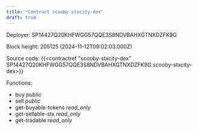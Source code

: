 ```yaml
---
title: "Contract scooby-stxcity-dex"
draft: true
---
```

Deployer: SP14427Q20KHFWGG57QQE3S8NDVBAHXGTNXDZFK9G


 



Block height: 205125 (2024-11-12T09:02:03.000Z)

Source code: {{<contractref "scooby-stxcity-dex" SP14427Q20KHFWGG57QQE3S8NDVBAHXGTNXDZFK9G scooby-stxcity-dex>}}

Functions:

* buy _public_
* sell _public_
* get-buyable-tokens _read_only_
* get-sellable-stx _read_only_
* get-tradable _read_only_
